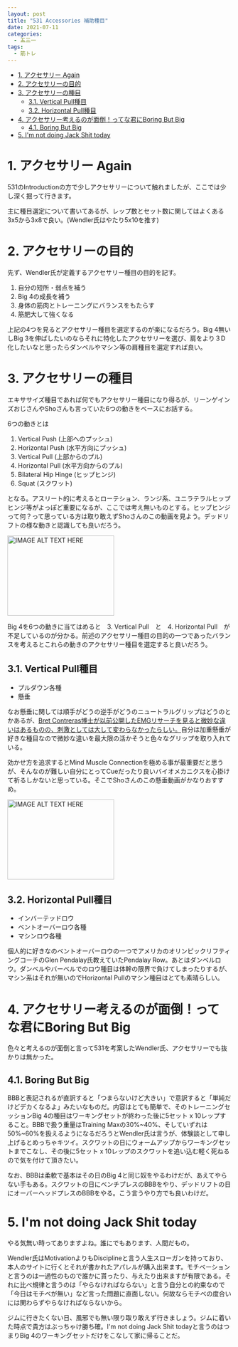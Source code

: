 ```yaml
---
layout: post
title: "531 Accessories 補助種目"
date: 2021-07-11
categories:
  - 五三一
tags:
  - 筋トレ
---
```

- <a href="#1. アクセサリー Again">1. アクセサリー Again</a>
- <a href="#2. アクセサリーの目的">2. アクセサリーの目的</a>
- <a href="#3. アクセサリーの種目">3. アクセサリーの種目</a>
  - <a href="#3.1. Vertical Pull種目">3.1. Vertical Pull種目</a>
  - <a href="#3.2. Horizontal Pull種目">3.2. Horizontal Pull種目</a>
- <a href="#4. アクセサリー考えるのが面倒！ってな君にBoring But Big">4. アクセサリー考えるのが面倒！ってな君にBoring But Big</a>
  - <a href="#4.1. Boring But Big">4.1. Boring But Big</a>
- <a href="#5. I'm not doing Jack Shit today">5. I'm not doing Jack Shit today</a>

# <a name="1. アクセサリー Again">1. アクセサリー Again</a>

531のIntroductionの方で少しアクセサリーについて触れましたが、ここでは少し深く掘って行きます。

主に種目選定について書いてあるが、レップ数とセット数に関してはよくある3x5から3x8で良い。(Wendler氏はやたり5x10を推す)

# <a name="2. アクセサリーの目的">2. アクセサリーの目的</a>

先ず、Wendler氏が定義するアクセサリー種目の目的を記す。
1. 自分の短所・弱点を補う
2. Big 4の成長を補う
3. 身体の筋肉とトレーニングにバランスをもたらす
4. 筋肥大して強くなる

上記の4つを見るとアクセサリー種目を選定するのが楽になるだろう。Big 4無いしBig 3を伸ばしたいのならそれに特化したアクセサリーを選び、肩をより３D化したいなと思ったらダンベルやマシン等の肩種目を選定すれば良い。

# <a name="3. アクセサリーの種目">3. アクセサリーの種目</a>

エキササイズ種目であれば何でもアクセサリー種目になり得るが、リーンゲインズおじさんやShoさんも言っていた6つの動きをベースにお話する。

6つの動きとは
1. Vertical Push (上部へのプッシュ)
2. Horizontal Push (水平方向にプッシュ)
3. Vertical Pull (上部からのプル)
4. Horizontal Pull (水平方向からのプル)
5. Bilateral Hip Hinge (ヒップヒンジ)
6. Squat (スクワット)

となる。アスリート的に考えるとローテション、ランジ系、ユニラテラルヒップヒンジ等がよっぽど重要になるが、ここでは考え無いものとする。ヒップヒンジって何？って思っている方は取り敢えずShoさんのこの動画を見よう。デッドリフトの様な動きと認識しても良いだろう。

<a href="http://www.youtube.com/watch?feature=player_embedded&v=QnisEdyd3q8
" target="_blank"><img src="http://img.youtube.com/vi/QnisEdyd3q8/0.jpg" 
alt="IMAGE ALT TEXT HERE" width="240" height="180" /></a>

Big 4を6つの動きに当てはめると　3. Vertical Pull　と　4. Horizontal Pull　が不足しているのが分かる。前述のアクセサリー種目の目的の一つであったバランスを考えるとこれらの動きのアクセサリー種目を選定すると良いだろう。

## <a name="3.1. Vertical Pull種目">3.1. Vertical Pull種目</a>
- プルダウン各種
- 懸垂

なお懸垂に関しては順手がどうの逆手がどうのニュートラルグリップはどうのとかあるが、[Bret Contreras博士が以前公開したEMGリサーチを見ると微妙な違いはあるものの、刺激としては大して変わらなかったらしい。](https://www.t-nation.com/training/inside-the-muscles-best-back-and-biceps-exercises)自分は加重懸垂が好きな種目なので微妙な違いを最大限の活かそうと色々なグリップを取り入れている。

効かせ方を追求するとMind Muscle Connectionを極める事が最重要だと思うが、そんなのが難しい自分にとってCueだったり良いバイオメカニクスを心掛けて祈るしかないと思っている。そこでShoさんのこの懸垂動画がかなりおすすめ。

<a href="http://www.youtube.com/watch?feature=player_embedded&v=xo4Lx_UU-Vw
" target="_blank"><img src="http://img.youtube.com/vi/xo4Lx_UU-Vw/0.jpg" 
alt="IMAGE ALT TEXT HERE" width="240" height="180" /></a>

## <a name="3.2. Horizontal Pull種目">3.2. Horizontal Pull種目</a>
- インバーテッドロウ
- ベントオーバーロウ各種
- マシンロウ各種

個人的に好きなのベントオーバーロウの一つでアメリカのオリンピックリフティングコーチのGlen Pendalay氏教えていたPendalay Row。あとはダンベルロウ。ダンベルやバーベルでのロウ種目は体幹の限界で負けてしまったりするが、マシン系はそれが無いのでHorizontal Pullのマシン種目はとても素晴らしい。

# <a name="4. アクセサリー考えるのが面倒！ってな君にBoring But Big">4. アクセサリー考えるのが面倒！ってな君にBoring But Big</a>

色々と考えるのが面倒と言って531を考案したWendler氏、アクセサリーでも抜かりは無かった。

## <a name="4.1. Boring But Big">4.1. Boring But Big</a>

BBBと表記されるが直訳すると「つまらないけど大きい」で意訳すると「単純だけどデカくなるよ」みたいなものだ。内容はとても簡単で、そのトレーニングセッションBig 4の種目はワーキングセットが終わった後に5セット x 10レップすること。BBBで扱う重量はTraining Maxの30%~40%、そしていずれは50%~60%を扱えるようになるだろうとWendler氏は言うが、体験談として申し上げるとめっちゃキツイ。スクワットの日にウォームアップからワーキングセットまでこなし、その後に5セット x 10レップのスクワットを追い込む軽く死ねるので気を付けて頂きたい。

なお、BBBは柔軟で基本はその日のBig 4と同じ奴をやるわけだが、あえてやらない手もある。スクワットの日にベンチプレスのBBBをやり、デッドリフトの日にオーバーヘッドプレスのBBBをやる。こう言うやり方でも良いわけだ。

# <a name="5. I'm not doing Jack Shit today">5. I'm not doing Jack Shit today</a>

やる気無い時ってありますよね。誰にでもあります、人間だもの。

Wendler氏はMotivationよりもDisciplineと言う人生スローガンを持っており、本人のサイトに行くとそれが書かれたアパレルが購入出来ます。モチベーションと言うのは一過性のもので誰かに貰ったり、与えたり出来ますが有限である。それに比べ規律と言うのは「やらなければならない」と言う自分との約束なので「今日はモチベが無い」など言った問題に直面しない。何故ならモチベの度合いには関わらずやらなければならないから。

ジムに行きたくない日、風邪でも無い限り取り敢えず行きましょう。ジムに着いた時点で貴方はぶっちゃけ勝ち確。I'm not doing Jack Shit todayと言うのはつまりBig 4のワーキングセットだけをこなして家に帰ることだ。

